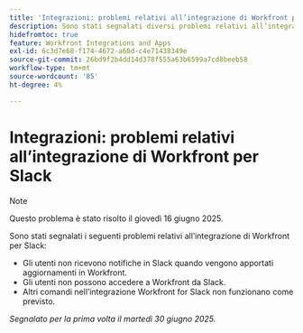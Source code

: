 ```yaml
---
title: 'Integrazioni: problemi relativi all’integrazione di Workfront per Slack'
description: Sono stati segnalati diversi problemi relativi all’integrazione di Workfront per Slack.
hidefromtoc: true
feature: Workfront Integrations and Apps
exl-id: 6c3d7e68-f174-4672-a68d-c4e71438349e
source-git-commit: 26bd9f2b4dd14d378f555a63b6599a7cd8beeb58
workflow-type: tm+mt
source-wordcount: '85'
ht-degree: 4%

---
```


# Integrazioni: problemi relativi all’integrazione di Workfront per Slack

>[!NOTE]
>
>Questo problema è stato risolto il giovedì 16 giugno 2025.

Sono stati segnalati i seguenti problemi relativi all’integrazione di Workfront per Slack:

* Gli utenti non ricevono notifiche in Slack quando vengono apportati aggiornamenti in Workfront.
* Gli utenti non possono accedere a Workfront da Slack.
* Altri comandi nell’integrazione Workfront for Slack non funzionano come previsto.

_Segnalato per la prima volta il martedì 30 giugno 2025._
